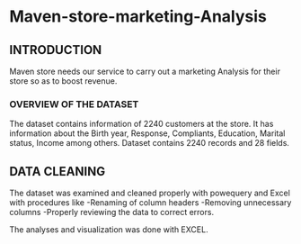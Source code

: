 # Maven-store-marketing-Analysis

 
## INTRODUCTION
Maven store needs our service to carry out a marketing Analysis for their store so as to boost revenue.

### OVERVIEW OF THE DATASET
The dataset contains information of 2240 customers at the store. It has information about the Birth year, Response, Compliants, Education, Marital status, Income among others. Dataset contains 2240 records and 28 fields.

## DATA CLEANING

The dataset was examined and cleaned properly with powequery and Excel with procedures like
-Renaming of column headers 
-Removing unnecessary columns
-Properly reviewing the data to correct errors.


The analyses and visualization was done with EXCEL.
